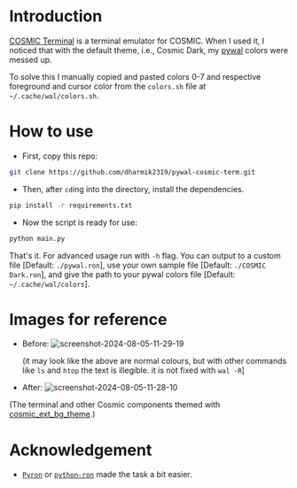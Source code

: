# Introduction

[COSMIC Terminal](https://github.com/pop-os/cosmic-term) is a terminal emulator for COSMIC. When I used it, I noticed that with the default theme, i.e., Cosmic Dark, my [pywal](https://github.com/dylanaraps/pywal) colors were messed up.

To solve this I manually copied and pasted colors 0-7 and respective foreground and cursor color from the `colors.sh` file at `~/.cache/wal/colors.sh`.

# How to use

- First, copy this repo:
```bash
git clone https://github.com/dharmik2319/pywal-cosmic-term.git
```

- Then, after `cd`ing into the directory, install the dependencies.
```bash
pip install -r requirements.txt
```

- Now the script is ready for use:
```bash
python main.py
```

That's it. For advanced usage run with `-h` flag. You can output to a custom file [Default: `./pywal.ron`], use your own sample file [Default: `./COSMIC Dark.ron`], and give the path to your pywal colors file [Default: `~/.cache/wal/colors`].

# Images for reference

- Before:
  ![screenshot-2024-08-05-11-29-19](https://github.com/user-attachments/assets/3dfb5583-ceaa-4d00-84be-0930404767d9)

  (it may look like the above are normal colours, but with other commands like `ls` and `htop` the text is illegible. it is not fixed with `wal -R`]

- After:
  ![screenshot-2024-08-05-11-28-10](https://github.com/user-attachments/assets/5cf48bcf-4d74-4a9f-a069-17edc95fe7b9)

(The terminal and other Cosmic components themed with [cosmic_ext_bg_theme](https://github.com/wash2/cosmic_ext_bg_theme?tab=readme-ov-file#table-of-contents).)

# Acknowledgement

- [`Pyron`](https://github.com/cswinter/pyron/) or [`python-ron`](https://pypi.org/project/python-ron/) made the task a bit easier.
